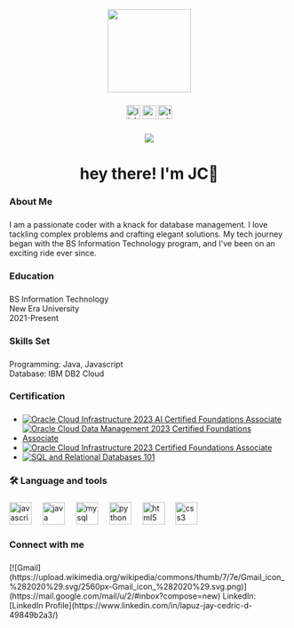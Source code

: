 <div align="center">
  <img height="150" src="https://camo.githubusercontent.com/62da68eb62b1e5f175f7d1f0191dd89a653d7908feb22d37d4a0ab07365d6791/68747470733a2f2f6d656469612e67697068792e636f6d2f6d656469612f4d3967624264396e6244724f5475314d71782f67697068792e676966"  />
</div>

###

<div align="center">
  <img src="https://img.shields.io/static/v1?message=LinkedIn&logo=linkedin&label=&color=0077B5&logoColor=white&labelColor=&style=for-the-badge" height="25" alt="linkedin logo"  />
  <img src="https://img.shields.io/static/v1?message=Youtube&logo=youtube&label=&color=FF0000&logoColor=white&labelColor=&style=for-the-badge" height="25" alt="youtube logo"  />
  <img src="https://img.shields.io/static/v1?message=Twitter&logo=twitter&label=&color=1DA1F2&logoColor=white&labelColor=&style=for-the-badge" height="25" alt="twitter logo"  />
</div>

###

<div align="center">
  <img src="https://visitor-badge.laobi.icu/badge?page_id=J4yLapuz.J4yLapuz&"  />
</div>

###

<h1 align="center">hey there! I'm JC👋</h1>

###

<h3 align="left">About Me</h3>

###

<p align="left">I am a passionate coder with a knack for database management. I love tackling complex problems and crafting elegant solutions. My tech journey began with the BS Information Technology program, and I've been on an exciting ride ever since.</p>

###

<h3 align="left">Education</h3>

###

<p align="left">BS Information Technology<br>New Era University<br> 2021-Present</p>

###

<h3 align="left">Skills Set</h3>

###

<p align="left">Programming: Java, Javascript<br>Database: IBM DB2 Cloud</p>

###

<h3 align="left">Certification</h3>

###

- [![Oracle Cloud Infrastructure 2023 AI Certified Foundations Associate](https://example.com/oracle_ai_certification_logo.png)](https://catalog-education.oracle.com/pls/certview/sharebadge?id=BC113F88BC25717018537B2F210884DBB1880E3FDDE4602BEE60EDD2033D319D&fbclid=IwAR0t8WRepbgsycp-IVyV2k_m7hOnDF4ONQTNi1SN1MxPYxNUeh_3U5ruQYw)
- [![Oracle Cloud Data Management 2023 Certified Foundations Associate](https://example.com/oracle_data_management_certification_logo.png)](https://catalog-education.oracle.com/pls/certview/sharebadge?id=A97C867BEC9452E7576082A3E09CE59041E3F1607C324533C5141ECFACC801D2&fbclid=IwAR3_vEnV_KSwcTZaW1YDgHAURP7PU18uIDWZ4fvXBdE-_9XRYA83-hhaIC0)
- [![Oracle Cloud Infrastructure 2023 Certified Foundations Associate](https://example.com/oracle_infrastructure_certification_logo.png)](https://catalog-education.oracle.com/pls/certview/sharebadge?id=12D90C6B91C07C52522B66F5F0F9FF77BF65473A1ADD7E7DD35FBAF895BE5C8B&fbclid=IwAR2anPKpsJR9T1RVA6WjReHgw--UbBw46ZeR_gtRyBrGL0jXjOesQLuvetA)
- [![SQL and Relational Databases 101](https://example.com/sql_certification_logo.png)](https://courses.cognitiveclass.ai/certificates/6b94b44499424ca386e18fc2e71256a4)


###

<h3 align="left">🛠 Language and tools</h3>

###

<div align="left">
  <img src="https://cdn.jsdelivr.net/gh/devicons/devicon/icons/javascript/javascript-original.svg" height="40" alt="javascript logo"  />
  <img width="12" />
  <img src="https://cdn.jsdelivr.net/gh/devicons/devicon/icons/java/java-original.svg" height="40" alt="java logo"  />
  <img width="12" />
  <img src="https://cdn.jsdelivr.net/gh/devicons/devicon/icons/mysql/mysql-original.svg" height="40" alt="mysql logo"  />
  <img width="12" />
  <img src="https://cdn.jsdelivr.net/gh/devicons/devicon/icons/python/python-original.svg" height="40" alt="python logo"  />
  <img width="12" />
  <img src="https://cdn.jsdelivr.net/gh/devicons/devicon/icons/html5/html5-original.svg" height="40" alt="html5 logo"  />
  <img width="12" />
  <img src="https://cdn.jsdelivr.net/gh/devicons/devicon/icons/css3/css3-original.svg" height="40" alt="css3 logo"  />
</div>

###

<h3 align="left">Connect with me</h3>

###

<p align="left">[![Gmail](https://upload.wikimedia.org/wikipedia/commons/thumb/7/7e/Gmail_icon_%282020%29.svg/2560px-Gmail_icon_%282020%29.svg.png)](https://mail.google.com/mail/u/2/#inbox?compose=new) LinkedIn: [LinkedIn Profile](https://www.linkedin.com/in/lapuz-jay-cedric-d-49849b2a3/)</p>



